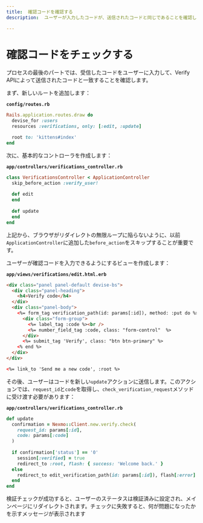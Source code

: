 ```yaml
---
title:  確認コードを確認する
description:  ユーザーが入力したコードが、送信されたコードと同じであることを確認してください

---
```


確認コードをチェックする
============

プロセスの最後のパートでは、受信したコードをユーザーに入力して、Verify APIによって送信されたコードと一致することを確認します。

まず、新しいルートを追加します：

**`config/routes.rb`** 

```ruby
Rails.application.routes.draw do
  devise_for :users
  resources :verifications, only: [:edit, :update]

  root to: 'kittens#index'
end
```

次に、基本的なコントローラを作成します：

**`app/controllers/verifications_controller.rb`** 

```ruby
class VerificationsController < ApplicationController
  skip_before_action :verify_user!
 
  def edit
  end
 
  def update
  end
end
```

上記から、ブラウザがリダイレクトの無限ループに陥らないように、以前`ApplicationController`に追加した`before_action`をスキップすることが重要です。

ユーザーが確認コードを入力できるようにするビューを作成します：

**`app/views/verifications/edit.html.erb`** 

```html
<div class="panel panel-default devise-bs">
  <div class="panel-heading">
    <h4>Verify code</h4>
  </div>
  <div class="panel-body">
    <%= form_tag verification_path(id: params[:id]), method: :put do %>
      <div class="form-group">
        <%= label_tag :code %><br />
        <%= number_field_tag :code, class: "form-control"  %>
      </div>
      <%= submit_tag 'Verify', class: "btn btn-primary" %>
    <% end %>
  </div>
</div>

<%= link_to 'Send me a new code', :root %>
```

その後、ユーザーはコードを新しい`update`アクションに送信します。このアクションでは、`request_id`と`code`を取得し、`check_verification_request`メソッドに受け渡す必要があります：

**`app/controllers/verifications_controller.rb`** 

```ruby
def update
  confirmation = Nexmo::Client.new.verify.check(
    request_id: params[:id],
    code: params[:code]
  )
 
  if confirmation['status'] == '0'
    session[:verified] = true
    redirect_to :root, flash: { success: 'Welcome back.' }
  else
    redirect_to edit_verification_path(id: params[:id]), flash[:error] = confirmation['error_text'] 
  end
end
```

検証チェックが成功すると、ユーザーのステータスは検証済みに設定され、メインページにリダイレクトされます。チェックに失敗すると、何が問題になったかを示すメッセージが表示されます


